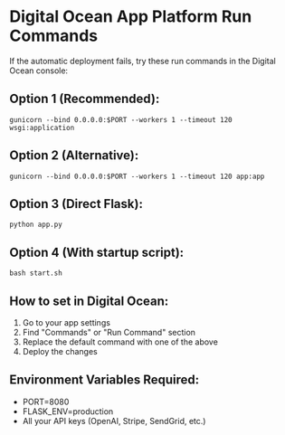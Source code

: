 # Digital Ocean App Platform Run Commands

If the automatic deployment fails, try these run commands in the Digital Ocean console:

## Option 1 (Recommended):
```
gunicorn --bind 0.0.0.0:$PORT --workers 1 --timeout 120 wsgi:application
```

## Option 2 (Alternative):
```
gunicorn --bind 0.0.0.0:$PORT --workers 1 --timeout 120 app:app
```

## Option 3 (Direct Flask):
```
python app.py
```

## Option 4 (With startup script):
```
bash start.sh
```

## How to set in Digital Ocean:
1. Go to your app settings
2. Find "Commands" or "Run Command" section
3. Replace the default command with one of the above
4. Deploy the changes

## Environment Variables Required:
- PORT=8080
- FLASK_ENV=production
- All your API keys (OpenAI, Stripe, SendGrid, etc.) 
